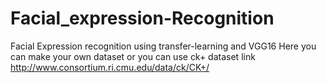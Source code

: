 # Facial_expression-Recognition
Facial Expression recognition using transfer-learning and VGG16 
Here you can make your own dataset or you can use ck+ dataset 
link http://www.consortium.ri.cmu.edu/data/ck/CK+/
